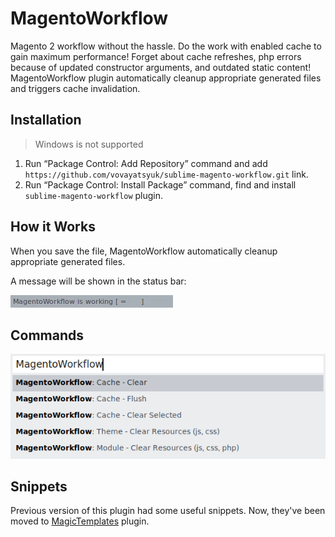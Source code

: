 # MagentoWorkflow

Magento 2 workflow without the hassle. Do the work with enabled cache to gain
maximum performance! Forget about cache refreshes, php errors because of
updated constructor arguments, and outdated static content!
MagentoWorkflow plugin automatically cleanup appropriate generated files and
triggers cache invalidation.

## Installation

> Windows is not supported

 1. Run “Package Control: Add Repository” command and add
    `https://github.com/vovayatsyuk/sublime-magento-workflow.git` link.
 2. Run “Package Control: Install Package” command, find and install
    `sublime-magento-workflow` plugin.

## How it Works

When you save the file, MagentoWorkflow automatically cleanup appropriate
generated files.

A message will be shown in the status bar:

![Status bar message](docs/assets/images/status-bar.gif)

## Commands

![Status bar message](docs/assets/images/commands.png)

## Snippets

Previous version of this plugin had some useful snippets. Now, they've been
moved to [MagicTemplates](https://github.com/vovayatsyuk/sublime-magic-templates)
plugin.
